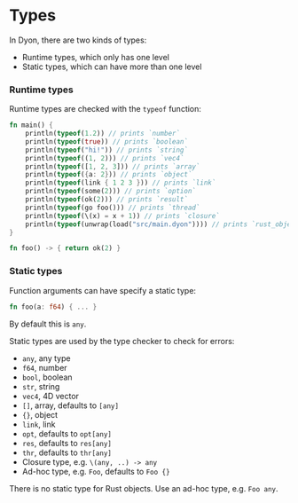 # Types

In Dyon, there are two kinds of types:

- Runtime types, which only has one level
- Static types, which can have more than one level

### Runtime types

Runtime types are checked with the `typeof` function:

```rust
fn main() {
    println(typeof(1.2)) // prints `number`
    println(typeof(true)) // prints `boolean`
    println(typeof("hi!")) // prints `string`
    println(typeof((1, 2))) // prints `vec4`
    println(typeof([1, 2, 3])) // prints `array`
    println(typeof({a: 2})) // prints `object`
    println(typeof(link { 1 2 3 })) // prints `link`
    println(typeof(some(2))) // prints `option`
    println(typeof(ok(2))) // prints `result`
    println(typeof(go foo())) // prints `thread`
    println(typeof(\(x) = x + 1)) // prints `closure`
    println(typeof(unwrap(load("src/main.dyon")))) // prints `rust_object`
}

fn foo() -> { return ok(2) }
```

### Static types

Function arguments can have specify a static type:

```rust
fn foo(a: f64) { ... }
```

By default this is `any`.

Static types are used by the type checker to check for errors:

- `any`, any type
- `f64`, number
- `bool`, boolean
- `str`, string
- `vec4`, 4D vector
- `[]`, array, defaults to `[any]`
- `{}`, object
- `link`, link
- `opt`, defaults to `opt[any]`
- `res`, defaults to `res[any]`
- `thr`, defaults to `thr[any]`
- Closure type, e.g. `\(any, ..) -> any`
- Ad-hoc type, e.g. `Foo`, defaults to `Foo {}`

There is no static type for Rust objects. Use an ad-hoc type, e.g. `Foo any`.
